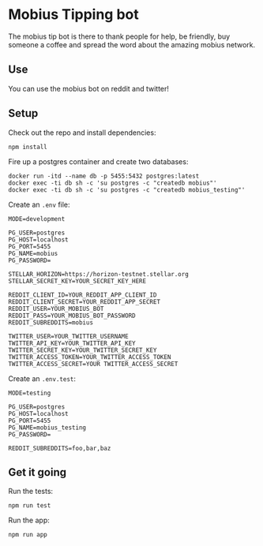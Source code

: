 # Mobius Tipping bot

The mobius tip bot is there to thank people for help, be friendly, buy someone a coffee and spread the word about the amazing mobius network.

## Use

You can use the mobius bot on reddit and twitter!

## Setup

Check out the repo and install dependencies:

```
npm install
```

Fire up a postgres container and create two databases:

```
docker run -itd --name db -p 5455:5432 postgres:latest
docker exec -ti db sh -c 'su postgres -c "createdb mobius"'
docker exec -ti db sh -c 'su postgres -c "createdb mobius_testing"'
```

Create an `.env` file:

```
MODE=development

PG_USER=postgres
PG_HOST=localhost
PG_PORT=5455
PG_NAME=mobius
PG_PASSWORD=

STELLAR_HORIZON=https://horizon-testnet.stellar.org
STELLAR_SECRET_KEY=YOUR_SECRET_KEY_HERE

REDDIT_CLIENT_ID=YOUR_REDDIT_APP_CLIENT_ID
REDDIT_CLIENT_SECRET=YOUR_REDDIT_APP_SECRET
REDDIT_USER=YOUR_MOBIUS_BOT
REDDIT_PASS=YOUR_MOBIUS_BOT_PASSWORD
REDDIT_SUBREDDITS=mobius

TWITTER_USER=YOUR_TWITTER_USERNAME
TWITTER_API_KEY=YOUR_TWITTER_API_KEY
TWITTER_SECRET_KEY=YOUR_TWITTER_SECRET_KEY
TWITTER_ACCESS_TOKEN=YOUR_TWITTER_ACCESS_TOKEN
TWITTER_ACCESS_SECRET=YOUR TWITTER_ACCESS_SECRET

```

Create an `.env.test`:

```
MODE=testing

PG_USER=postgres
PG_HOST=localhost
PG_PORT=5455
PG_NAME=mobius_testing
PG_PASSWORD=

REDDIT_SUBREDDITS=foo,bar,baz
```

## Get it going

Run the tests:

```
npm run test
```

Run the app:

```
npm run app
```